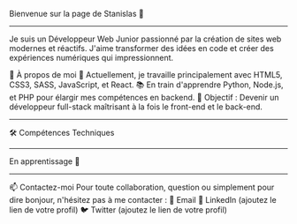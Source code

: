 Bienvenue sur la page de Stanislas 👋  

---------------------------------------------------------------------------------------------------------------

Je suis un Développeur Web Junior passionné par la création de sites web modernes et réactifs. J'aime transformer des idées en code et créer des expériences numériques qui impressionnent.

💼 À propos de moi
🌱 Actuellement, je travaille principalement avec HTML5, CSS3, SASS, JavaScript, et React.
📚 En train d'apprendre Python, Node.js, et PHP pour élargir mes compétences en backend.
🎯 Objectif : Devenir un développeur full-stack maîtrisant à la fois le front-end et le back-end.

---------------------------------------------------------------------------------------------------------------

🛠️ Compétences Techniques

---------------------------------------------------------------------------------------------------------------

En apprentissage 🌱

---------------------------------------------------------------------------------------------------------------

📫 Contactez-moi
Pour toute collaboration, question ou simplement pour dire bonjour, n'hésitez pas à me contacter :
📧 Email
🔗 LinkedIn (ajoutez le lien de votre profil)
🐦 Twitter (ajoutez le lien de votre profil)
